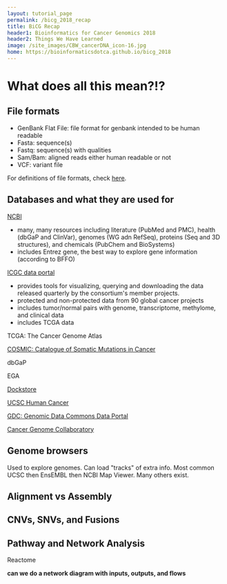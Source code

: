 ```yaml
---
layout: tutorial_page
permalink: /bicg_2018_recap
title: BiCG Recap
header1: Bioinformatics for Cancer Genomics 2018
header2: Things We Have Learned
image: /site_images/CBW_cancerDNA_icon-16.jpg
home: https://bioinformaticsdotca.github.io/bicg_2018
---
```


# What does all this mean?!?

## File formats

* GenBank Flat File: file format for genbank intended to be human readable
* Fasta: sequence(s)
* Fastq: sequence(s) with qualities
* Sam/Bam: aligned reads either human readable or not
* VCF: variant file

For definitions of file formats, check [here](http://genome.ucsc.edu/FAQ/FAQformat.html).

## Databases and what they are used for

[NCBI](http://ncbi.nlm.nih.gov)  
* many, many resources including literature (PubMed and PMC), health (dbGaP and ClinVar), genomes (WG adn RefSeq), proteins (Seq and 3D structures), and chemicals (PubChem and BioSystems)
* includes Entrez gene, the best way to explore gene information (according to BFFO)  

[ICGC data portal](https://dcc.icgc.org/)  
* provides tools for visualizing, querying and downloading the data released quarterly by the consortium's member projects.
* protected and non-protected data from 90 global cancer projects 
* includes tumor/normal pairs with genome, transcriptome, methylome, and clinical data  
* includes TCGA data

TCGA: The Cancer Genome Atlas

[COSMIC: Catalogue of Somatic Mutations in Cancer](http://cancer.sanger.ac.uk/cosmic)  

dbGaP  

EGA  

[Dockstore](http://dockstore.org)  

[UCSC Human Cancer](https://genome-cancer.ucsc.edu)  

[GDC: Genomic Data Commons Data Portal](https://portal.gdc.cancer.gov/)  

[Cancer Genome Collaboratory](https://www.cancercollaboratory.org)

## Genome browsers

Used to explore genomes. Can load "tracks" of extra info. Most common UCSC then EnsEMBL then NCBI Map Viewer. Many others exist.

## Alignment vs Assembly

## CNVs, SNVs, and Fusions

## Pathway and Network Analysis

Reactome  

**can we do a network diagram with inputs, outputs, and flows**
